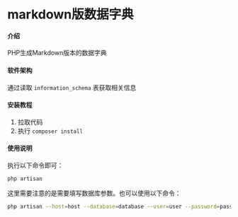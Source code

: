 # markdown版数据字典

#### 介绍
PHP生成Markdown版本的数据字典

#### 软件架构

通过读取 `information_schema` 表获取相关信息

#### 安装教程

1. 拉取代码
2. 执行 `composer install`

#### 使用说明

执行以下命令即可：

```bash
php artisan
```

这里需要注意的是需要填写数据库参数。也可以使用以下命令：

```bash
php artisan --host=host --database=database --user=user --password=password
```
